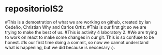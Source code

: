 # repositorioIS2
#This is a demostration of what we are working on github, created by Ian Cedeño, Christian Why and Carlos Ortiz. 
#This is our first git so we are trying to make the best of us. 
#This is activity 4 laboratory 2.
#We are trying to work on react to make some changes in our git. This is so confuse to be honest. 
#Is our first time doing a commit, so now we cannot understand what is happening, but we did because is neccesary :). 
